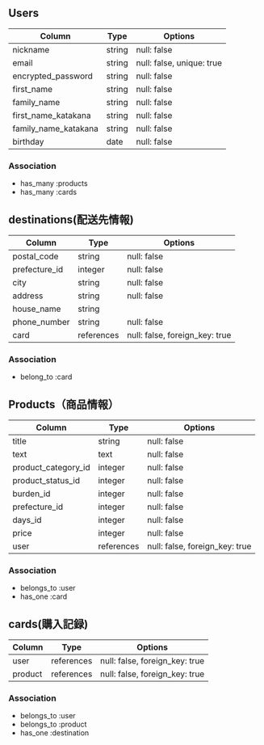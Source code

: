 ## Users

| Column               | Type   | Options                   |
|----------------------|--------|---------------------------|
| nickname             | string | null: false               |
| email                | string | null: false, unique: true |
| encrypted_password   | string | null: false               |
| first_name           | string | null: false               |
| family_name          | string | null: false               |
| first_name_katakana  | string | null: false               |
| family_name_katakana | string | null: false               |
| birthday             | date   | null: false               |

### Association

- has_many :products
- has_many :cards

## destinations(配送先情報)

| Column        | Type       | Options                        |
|---------------|----------- |--------------------------------|
| postal_code   | string     | null: false                    |
| prefecture_id | integer    | null: false                    |
| city          | string     | null: false                    |
| address       | string     | null: false                    |
| house_name    | string     |                                |
| phone_number  | string     | null: false                    |
| card          | references | null: false, foreign_key: true |

### Association

- belong_to :card

## Products（商品情報）

| Column              | Type       | Options                        |
|---------------------|----------- |------------------------------- |
| title               | string     | null: false                    |
| text                | text       | null: false                    |
| product_category_id | integer    | null: false                    |
| product_status_id   | integer    | null: false                    |
| burden_id           | integer    | null: false                    |
| prefecture_id       | integer    | null: false                    |
| days_id             | integer    | null: false                    |
| price               | integer    | null: false                    |
| user                | references | null: false, foreign_key: true |

### Association

- belongs_to :user
- has_one :card


## cards(購入記録)

| Column      | Type       | Options                         |
|-------------|------------|---------------------------------|
| user        | references | null: false, foreign_key: true  |
| product     | references | null: false, foreign_key: true  |

### Association

- belongs_to :user
- belongs_to :product
- has_one :destination

